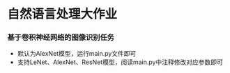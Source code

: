 # 自然语言处理大作业
### 基于卷积神经网络的图像识别任务

* 默认为AlexNet模型，运行main.py文件即可
* 支持LeNet、AlexNet、ResNet模型，阅读main.py中注释修改对应参数即可
